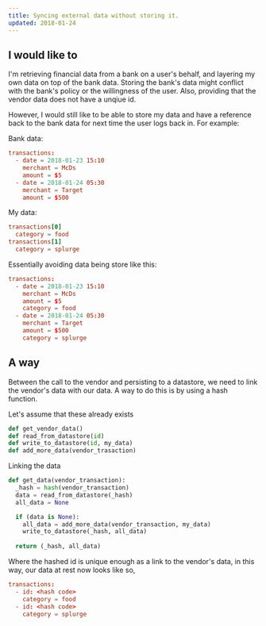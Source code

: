 ```yaml
---
title: Syncing external data without storing it.
updated: 2018-01-24
---
```


## I would like to
I'm retrieving financial data from a bank on a user's behalf,
and layering my own data on top of the bank data. Storing the bank's 
data might conflict with the bank's policy or the willingness of the user.
Also, providing that the vendor data does not have a unqiue id.

However, I would still like to be able to store my data 
and have a reference back to the bank data for next time
the user logs back in. For example:


Bank data:
```conf
transactions:
  - date = 2018-01-23 15:10
    merchant = McDs
    amount = $5
  - date = 2018-01-24 05:30
    merchant = Target
    amount = $500
```

My data:
```conf
transactions[0]
  category = food
transactions[1]
  category = splurge
```

Essentially avoiding data being store like this:
```conf
transactions:
  - date = 2018-01-23 15:10
    merchant = McDs
    amount = $5
    category = food
  - date = 2018-01-24 05:30
    merchant = Target
    amount = $500
    category = splurge
```

## A way

Between the call to the vendor and persisting to a datastore,
we need to link the vendor's data with our data. A way to
do this is by using a hash function.

Let's assume that these already exists
```python
def get_vendor_data()
def read_from_datastore(id)
def write_to_datastore(id, my_data)
def add_more_data(vendor_trasaction)
```

Linking the data
```python
def get_data(vendor_transaction):
  _hash = hash(vendor_transaction)
  data = read_from_datastore(_hash)
  all_data = None

  if (data is None):
    all_data = add_more_data(vendor_transaction, my_data)
    write_to_datastore(_hash, all_data)
  
  return (_hash, all_data)
```

Where the hashed id is unique enough as a link to the vendor's data,
in this way, our data at rest now looks like so,
```conf
transactions:
  - id: <hash code>
    category = food
  - id: <hash code>
    category = splurge
```